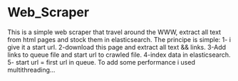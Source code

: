# Web_Scraper
This is a simple web scraper that travel around the WWW, extract all text from html pages and stock them in elasticsearch.
The principe is simple:
1- i give it a start url. 
2-download this page and extract all text && links. 
3-Add links to queue file and start url to crawled file.
4-index data in elasticsearch.
5- start url = first url in queue.
To add some performance i used multithreading...
